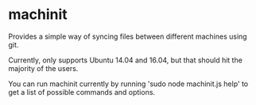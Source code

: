 # machinit

Provides a simple way of syncing files between different machines using git.

Currently, only supports Ubuntu 14.04 and 16.04, but that should hit the majority of the users.

You can run machinit currently by running 'sudo node machinit.js help' to get a list of possible commands and options.
